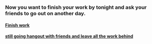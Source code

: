 ### Now you want to finish your work by tonight and ask your friends to go out on another day.

#### [Finish work](good1.md)
#### [still going hangout with friends and leave all the work behind](bad1.md)
